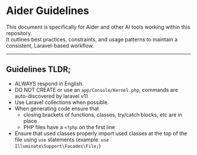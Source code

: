 # Aider Guidelines

This document is specifically for Aider and other AI tools working within this repository.  
It outlines best practices, constraints, and usage patterns to maintain a consistent, Laravel-based workflow.

---

## Guidelines TLDR;
- ALWAYS respond in English. 
- DO NOT CREATE or use an `app/Console/Kernel.php`, commands are auto-discovered by laravel v11
- Use Laravel collections when possible.
- When generating code ensure that 
  - closing brackets of functions, classes, try/catch blocks, etc are in place
  - PHP files have a `<?php` on the first line
- Ensure that used classes properly import used classes at the top of the file using `use` statements (example: `use Illuminate\Support\Facades\File;`)
